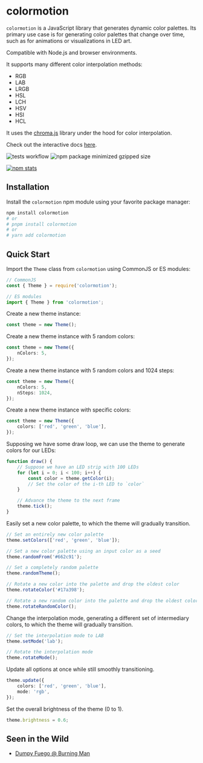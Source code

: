 # colormotion

`colormotion` is a JavaScript library that generates dynamic color palettes.
Its primary use case is for generating color palettes that change over time,
such as for animations or visualizations in LED art.

Compatible with Node.js and browser environments.

It supports many different color interpolation methods:

- RGB
- LAB
- LRGB
- HSL
- LCH
- HSV
- HSI
- HCL

It uses the [chroma.js](https://gka.github.io/chroma.js/) library under the hood for color interpolation.

Check out the interactive docs [here](https://neeler.github.io/colormotion/).

![tests workflow](https://github.com/neeler/colormotion/actions/workflows/tests.yml/badge.svg)
![npm package minimized gzipped size](https://img.shields.io/bundlejs/size/colormotion)

[![npm stats](https://nodei.co/npm/colormotion.png?downloads=true&downloadRank=true&stars=true)](https://nodei.co/npm/colormotion/)

## Installation

Install the `colormotion` npm module using your favorite package manager:

```bash
npm install colormotion
# or
# pnpm install colormotion
# or
# yarn add colormotion
```

## Quick Start

Import the `Theme` class from `colormotion` using CommonJS or ES modules:

```typescript
// CommonJS
const { Theme } = require('colormotion');

// ES modules
import { Theme } from 'colormotion';
```

Create a new theme instance:

```typescript
const theme = new Theme();
```

Create a new theme instance with 5 random colors:

```typescript
const theme = new Theme({
    nColors: 5,
});
```

Create a new theme instance with 5 random colors and 1024 steps:

```typescript
const theme = new Theme({
    nColors: 5,
    nSteps: 1024,
});
```

Create a new theme instance with specific colors:

```typescript
const theme = new Theme({
    colors: ['red', 'green', 'blue'],
});
```

Supposing we have some draw loop, we can use the theme to generate colors for our LEDs:

```typescript
function draw() {
    // Suppose we have an LED strip with 100 LEDs
    for (let i = 0; i < 100; i++) {
        const color = theme.getColor(i);
        // Set the color of the i-th LED to `color`
    }

    // Advance the theme to the next frame
    theme.tick();
}
```

Easily set a new color palette, to which the theme will gradually transition.

```typescript
// Set an entirely new color palette
theme.setColors(['red', 'green', 'blue']);

// Set a new color palette using an input color as a seed
theme.randomFrom('#662c91');

// Set a completely random palette
theme.randomTheme();

// Rotate a new color into the palette and drop the oldest color
theme.rotateColor('#17a398');

// Rotate a new random color into the palette and drop the oldest color
theme.rotateRandomColor();
```

Change the interpolation mode, generating a different set of intermediary colors,
to which the theme will gradually transition.

```typescript
// Set the interpolation mode to LAB
theme.setMode('lab');

// Rotate the interpolation mode
theme.rotateMode();
```

Update all options at once while still smoothly transitioning.

```typescript
theme.update({
    colors: ['red', 'green', 'blue'],
    mode: 'rgb',
});
```

Set the overall brightness of the theme (0 to 1).

```typescript
theme.brightness = 0.6;
```

## Seen in the Wild

- [Dumpy Fuego @ Burning Man](https://www.dumpster.life/)
